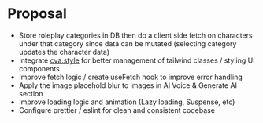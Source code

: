 # Proposal

- Store roleplay categories in DB then do a client side fetch on characters under that category since data can be mutated (selecting category updates the character data)
- Integrate [cva.style](https://cva.style/) for better management of tailwind classes / styling UI components
- Improve fetch logic / create useFetch hook to improve error handling
- Apply the image placehold blur to images in AI Voice & Generate AI section
- Improve loading logic and animation (Lazy loading, Suspense, etc)
- Configure prettier / eslint for clean and consistent codebase
